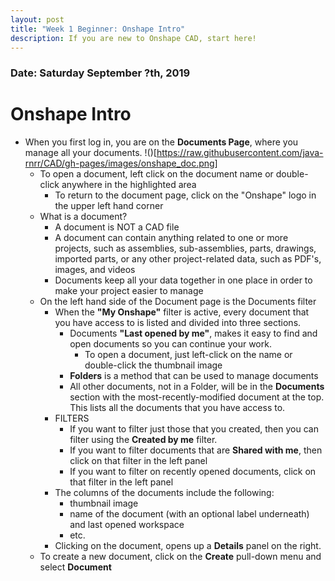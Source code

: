 ```yaml
---
layout: post
title: "Week 1 Beginner: Onshape Intro"
description: If you are new to Onshape CAD, start here! 
---
```


### Date: Saturday September ?th, 2019
# Onshape Intro
* When you first log in, you are on the **Documents Page**, where you manage all your documents. 
  !()[https://raw.githubusercontent.com/java-rnrr/CAD/gh-pages/images/onshape_doc.png]
  * To open a document, left click on the document name or double-click anywhere in the highlighted area
    * To return to the document page, click on the "Onshape" logo in the upper left hand corner
  * What is a document?
    * A document is NOT a CAD file
    * A document can contain anything related to one or more projects, such as assemblies, sub-assemblies, parts, drawings, imported parts, or any other project-related data, such as PDF's, images, and videos
    * Documents keep all your data together in one place in order to make your project easier to manage
  * On the left hand side of the Document page is the Documents filter 
    * When the **"My Onshape"** filter is active, every document that you have access to is listed and divided into three sections.
      * Documents **"Last opened by me"**, makes it easy to find and open documents so you can continue your work.
        * To open a document, just left-click on the name or double-click the thumbnail image
      * **Folders** is a method that can be used to manage documents
      * All other documents, not in a Folder, will be in the **Documents** section with the most-recently-modified document at the top.  This lists all the documents that you have access to.  
    * FILTERS
      * If you want to filter just those that you created, then you can filter using the **Created by me** filter.
      * If you want to filter documents that are **Shared with me**, then click on that filter in the left panel
      * If you want to filter on recently opened documents, click on that filter in the left panel
    * The columns of the documents include the following:
      * thumbnail image
      * name of the document (with an optional label underneath) and last opened workspace
      * etc.
    * Clicking on the document, opens up a **Details** panel on the right.
  * To create a new document, click on the **Create** pull-down menu and select **Document**
